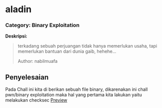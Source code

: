 # aladin
### Category: Binary Exploitation

**Deskripsi:**
>terkadang sebuah perjuangan tidak hanya memerlukan usaha, tapi memerlukan bantuan dari dunia gaib, hehehe...
>
>Author: nabilmuafa

## Penyelesaian
Pada Chall ini kita di berikan sebuah file binary, dikarenakan ini chall pwn/binary exploitation maka hal yang pertama kita lakukan yaitu 
melakukan checksec
[Preview](images/1.png)
